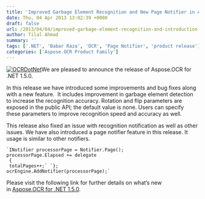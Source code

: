 ```yaml
---
title: 'Improved Garbage Element Recognition and New Page Notifier in Aspose.OCR for .NET 1.5.0'
date: Thu, 04 Apr 2013 13:02:39 +0000
draft: false
url: /2013/04/04/improved-garbage-element-recognition-and-introduction-of-page-notifier-in-aspose.ocr-for-.net-1.5.0/
author: Tilal Ahmad
summary: ''
tags: ['.NET', 'Babar Raza', 'OCR', 'Page Notifier', 'product release']
categories: ['Aspose.OCR Product Family']
---
```


[](https://blog.aspose.com/wp-content/uploads/sites/2/2012/10/imgLogoOCR128x128.png)[![][1]](https://blog.aspose.com/wp-content/uploads/sites/2/2013/04/OCRDotNet.png)We are pleased to announce the release of Aspose.OCR for .NET 1.5.0.

In this release we have introduced some improvements and bug fixes along with a new feature.  It includes improvement in garbage element detection to increase the recognition accuracy. Rotation and flip parameters are exposed in the public API; the default value is none. Users can specify these parameters to improve recognition speed and accuracy as well.

This release also fixed an issue with recognition notification as well as other issues. We have also introduced a page notifier feature in this release. It usage is similar to other notifiers.

```
`INotifier processorPage = Notifier.Page();
processorPage.Elapsed += delegate 
 {
 totalPages++;` `};
ocrEngine.AddNotifier(processorPage);`
```

Please visit the following link for further details on what’s new in [Aspose.OCR for .NET 1.5.0][2].




[1]: https://blog.aspose.com/wp-content/uploads/sites/2/2013/04/OCRDotNet.png "OCRDotNet"
[2]: http://www.aspose.com/community/files/51/.net-components/aspose.ocr-for-.net/entry455864.aspx




